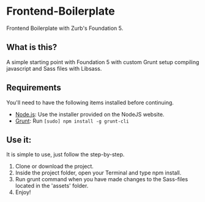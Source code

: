 Frontend-Boilerplate
====================

Frontend Boilerplate with Zurb's Foundation 5.

## What is this?
A simple starting point with Foundation 5 with custom Grunt setup compiling javascript and Sass files with Libsass.


## Requirements

You'll need to have the following items installed before continuing.

* [Node.js](http://nodejs.org): Use the installer provided on the NodeJS website.
* [Grunt](http://gruntjs.com/): Run `[sudo] npm install -g grunt-cli`


## Use it:
It is simple to use, just follow the step-by-step.

1. Clone or download the project.
2. Inside the project folder, open your Terminal and type npm install.
3. Run grunt command when you have made changes to the Sass-files located in the 'assets' folder.
4. Enjoy!
